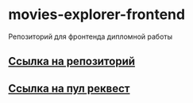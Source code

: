 # movies-explorer-frontend

Репозиторий для фронтенда дипломной работы


## [Ссылка на репозиторий](https://mesto.dmilin.nomoredomains.sbs/)
## [Ссылка на пул реквест](https://github.com/Ilin-Dmitry/movies-explorer-frontend/tree/level-3)

